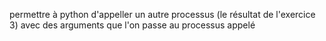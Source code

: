 permettre à python d'appeller un autre processus (le résultat de l'exercice 3) avec des arguments que l'on passe au processus appelé